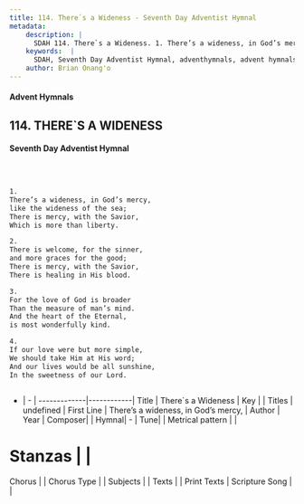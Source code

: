 ```yaml
---
title: 114. There`s a Wideness - Seventh Day Adventist Hymnal
metadata:
    description: |
      SDAH 114. There`s a Wideness. 1. There’s a wideness, in God’s mercy, like the wideness of the sea; There is mercy, with the Savior, Which is more than liberty.
    keywords:  |
      SDAH, Seventh Day Adventist Hymnal, adventhymnals, advent hymnals, There`s a Wideness, There’s a wideness, in God’s mercy, 
    author: Brian Onang'o
---
```


#### Advent Hymnals
## 114. THERE`S A WIDENESS
#### Seventh Day Adventist Hymnal

```txt



1.
There’s a wideness, in God’s mercy,
like the wideness of the sea;
There is mercy, with the Savior,
Which is more than liberty.

2.
There is welcome, for the sinner,
and more graces for the good;
There is mercy, with the Savior,
There is healing in His blood.

3.
For the love of God is broader
Than the measure of man’s mind.
And the heart of the Eternal,
is most wonderfully kind.

4.
If our love were but more simple,
We should take Him at His word;
And our lives would be all sunshine,
In the sweetness of our Lord.



```

- |   -  |
-------------|------------|
Title | There`s a Wideness |
Key |  |
Titles | undefined |
First Line | There’s a wideness, in God’s mercy, |
Author | 
Year | 
Composer|  |
Hymnal|  - |
Tune|  |
Metrical pattern | |
# Stanzas |  |
Chorus |  |
Chorus Type |  |
Subjects |  |
Texts |  |
Print Texts | 
Scripture Song |  |
  
